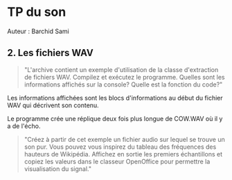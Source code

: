 # TP du son
Auteur : Barchid Sami

## 2. Les fichiers WAV
> "L'archive contient un exemple d'utilisation de la classe d'extraction de fichiers WAV.
Compilez et exécutez le programme. Quelles sont les informations affichés sur la console?
Quelle est la fonction du code?"

Les informations affichées sont les blocs d'informations au début du fichier WAV qui décrivent son contenu.

Le programme crée une réplique deux fois plus longue de COW.WAV où il y a de l'écho.

> "Créez à partir de cet exemple un fichier audio sur lequel se trouve un son pur. Vous pouvez
vous inspirez du tableau des fréquences des hauteurs de Wikipédia. Affichez en sortie les
premiers échantillons et copiez les valeurs dans le classeur OpenOffice pour permettre la
visualisation du signal."


